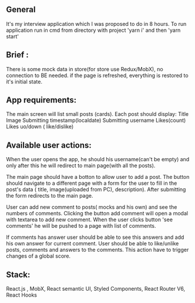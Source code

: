 ## General
It's my interview application which I was proposed to do in 8 hours.
To run application run in cmd from directory with project 'yarn i' and then 'yarn start'

 ## Brief :
There is some mock data in store(for store use Redux/MobX), no connection to BE needed. if the page is refreshed, everything is restored to it's initial state.

 ## App requirements:
The main screen will list small posts (cards). Each post should display:
  Title
  Image
  Submitting timestamp(localdate)
  Submitting username
  Likes(count)
  Likes uo/down ( like/dislike)

 ## Available user actions:

When the user opens the app, he should his username(can't be empty) and only after this he will redirect to main page(with all the posts).

The main page should have a botton to allow user to add a post. The button should navigate to a different page with a form for the user to fill in the post's data
( title, image(uploaded from PC), description). After submitting the form redirects to the main page.

User can add new comment to posts( mocks and his own) and see the numbers of comments. Clicking the button add comment will open a modal with textarea to add new comment. When the user 
clicks button 'see comments' he will be pushed to a page with list of comments.

If comments has answer user should be able to see this answers and add his own answer for current comment.
User should be able to like/unlike posts, comments and answers to the comments. This action have to trigger changes of a global score. 

## Stack: 
React.js , MobX, React semantic UI, Styled Components, React Router V6, React Hooks




